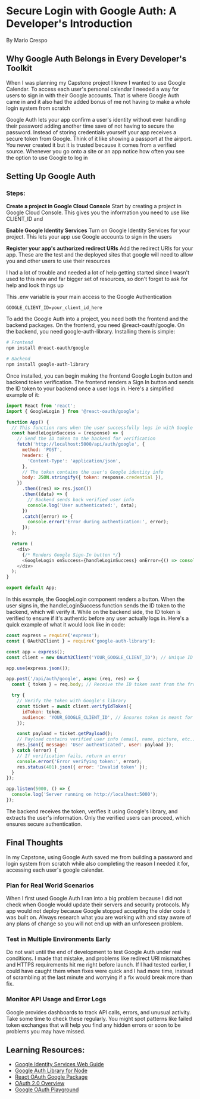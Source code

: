 # Secure Login with Google Auth: A Developer's Introduction
By Mario Crespo

## Why Google Auth Belongs in Every Developer's Toolkit
When I was planning my Capstone project I knew I wanted to use Google Calendar. To access each user's personal calendar I needed a way for users to sign in with their Google accounts. That is where Google Auth came in and it also had the added bonus of me not having to make a whole login system from scratch

Google Auth lets your app confirm a user's identity without ever handling their password adding another time save of not having to secure the password. Instead of storing credentials yourself your app receives a secure token from Google. Think of it like showing a passport at the airport. You never created it but it is trusted because it comes from a verified source. Whenever you go onto a site or an app notice how often you see the option to use Google to log in

## Setting Up Google Auth

### Steps:

**Create a project in Google Cloud Console**
Start by creating a project in Google Cloud Console. This gives you the information you need to use like CLIENT_ID and 

**Enable Google Identity Services**
Turn on Google Identity Services for your project. This lets your app use Google accounts to sign in the users

**Register your app's authorized redirect URIs**
Add the redirect URIs for your app. These are the test and the deployed sites that google will need to allow you and other users to use their resources

I had a lot of trouble and needed a lot of help getting started since I wasn't used to this new and far bigger set of resources, so don't forget to ask for help and look things up

This .env variable is your main access to the Google Authentication
```
GOOGLE_CLIENT_ID=your_client_id_here
```

To add the Google Auth into a project, you need both the frontend and the backend packages. On the frontend, you need @react-oauth/google. On the backend, you need google-auth-library. Installing them is simple:

```bash
# Frontend
npm install @react-oauth/google

# Backend
npm install google-auth-library
```

Once installed, you can begin making the frontend Google Login button and backend token verification. The frontend renders a Sign In button and sends the ID token to your backend once a user logs in. Here's a simplified example of it:

```javascript
import React from 'react';
import { GoogleLogin } from '@react-oauth/google';

function App() {
  // This function runs when the user successfully logs in with Google
  const handleLoginSuccess = (response) => {
    // Send the ID token to the backend for verification
    fetch('http://localhost:5000/api/auth/google', {
      method: 'POST',
      headers: {
        'Content-Type': 'application/json',
      },
      // The token contains the user's Google identity info
      body: JSON.stringify({ token: response.credential }),
    })
      .then((res) => res.json())
      .then((data) => {
        // Backend sends back verified user info
        console.log('User authenticated:', data);
      })
      .catch((error) => {
        console.error('Error during authentication:', error);
      });
  };

  return (
    <div>
      {/* Renders Google Sign-In button */}
      <GoogleLogin onSuccess={handleLoginSuccess} onError={() => console.log('Login Failed')} />
    </div>
  );
}

export default App;
```

In this example, the GoogleLogin component renders a button. When the user signs in, the handleLoginSuccess function sends the ID token to the backend, which will verify it. While on the backend side, the ID token is verified to ensure if it's authentic before any user actually logs in. Here's a quick example of what it would look like in code:

```javascript
const express = require('express');
const { OAuth2Client } = require('google-auth-library');

const app = express();
const client = new OAuth2Client('YOUR_GOOGLE_CLIENT_ID'); // Unique ID for your app

app.use(express.json());

app.post('/api/auth/google', async (req, res) => {
  const { token } = req.body; // Receive the ID token sent from the frontend

  try {
    // Verify the token with Google's library
    const ticket = await client.verifyIdToken({
      idToken: token,
      audience: 'YOUR_GOOGLE_CLIENT_ID', // Ensures token is meant for this app
    });

    const payload = ticket.getPayload(); 
    // Payload contains verified user info (email, name, picture, etc.)
    res.json({ message: 'User authenticated', user: payload });
  } catch (error) {
    // If verification fails, return an error
    console.error('Error verifying token:', error);
    res.status(401).json({ error: 'Invalid token' });
  }
});

app.listen(5000, () => {
  console.log('Server running on http://localhost:5000');
});
```

The backend receives the token, verifies it using Google's library, and extracts the user's information. Only the verified users can proceed, which ensures secure authentication.

## Final Thoughts
In my Capstone, using Google Auth saved me from building a password and login system from scratch while also completing the reason I needed it for, accessing each user's google calendar.

### Plan for Real World Scenarios
When I first used Google Auth I ran into a big problem because I did not check when Google would update their servers and security protocols. My app would not deploy because Google stopped accepting the older code it was built on. Always research what you are working with and stay aware of any plans of change so you will not end up with an unforeseen problem.

### Test in Multiple Environments Early
Do not wait until the end of development to test Google Auth under real conditions. I made that mistake, and problems like redirect URI mismatches and HTTPS requirements hit me right before launch. If I had tested earlier, I could have caught them when fixes were quick and I had more time, instead of scrambling at the last minute and worrying if a fix would break more than fix.

### Monitor API Usage and Error Logs
Google provides dashboards to track API calls, errors, and unusual activity. Take some time to check these regularly. You might spot patterns like failed token exchanges that will help you find any hidden errors or soon to be problems you may have missed.

## Learning Resources:
- [Google Identity Services Web Guide](https://developers.google.com/identity/gsi/web)
- [Google Auth Library for Node](https://github.com/googleapis/google-auth-library-nodejs)
- [React OAuth Google Package](https://www.npmjs.com/package/react-oauth-google)
- [OAuth 2.0 Overview](https://oauth.net/2/)
- [Google OAuth Playground](https://developers.google.com/oauthplayground)
